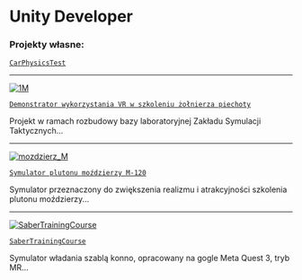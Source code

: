 # Unity Developer
### Projekty własne:

[`CarPhysicsTest`](https://codecanter.github.io/portfolio/carphysicstest/)

---

[![1M](https://github.com/user-attachments/assets/3760bb5b-af05-481f-a980-e05139a9a171)](https://codecanter.github.io/portfolio/berylvr/)

[`Demonstrator wykorzystania VR w szkoleniu żołnierza piechoty`](https://codecanter.github.io/portfolio/berylvr/)

Projekt w ramach rozbudowy bazy laboratoryjnej Zakładu Symulacji Taktycznych...

---

[![mozdzierz_M](https://github.com/user-attachments/assets/edf93ed8-25af-4d80-83a6-c7affafd028b)](https://codecanter.github.io/portfolio/m120/)

[`Symulator plutonu moździerzy M-120`](https://codecanter.github.io/portfolio/m120/)

Symulator przeznaczony do zwiększenia realizmu i atrakcyjności szkolenia plutonu moździerzy...

---

[![SaberTrainingCourse](https://github.com/user-attachments/assets/ce5fde06-db72-440e-a638-7d9491cb3932)](https://codecanter.github.io/portfolio/sabertrainingcourse/)

[`SaberTrainingCourse`](https://codecanter.github.io/portfolio/sabertrainingcourse/)

Symulator władania szablą konno, opracowany na gogle Meta Quest 3, tryb MR...
